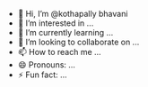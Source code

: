 - 👋 Hi, I’m @kothapally bhavani
- 👀 I’m interested in ...
- 🌱 I’m currently learning ...
- 💞️ I’m looking to collaborate on ...
- 📫 How to reach me ...
- 😄 Pronouns: ...
- ⚡ Fun fact: ...

<!------
akshith-chinthala/akshith-chinthala is a ✨ special ✨ repository because its `README.md` (this file) appears on your GitHub profile.
You can click the Preview link to take a look at your changes.
--->
